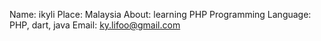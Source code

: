 Name: ikyli
Place: Malaysia
About: learning PHP
Programming Language: PHP, dart, java
Email: ky.lifoo@gmail.com
